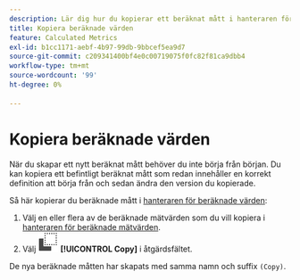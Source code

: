 ```yaml
---
description: Lär dig hur du kopierar ett beräknat mått i hanteraren för beräknade värden.
title: Kopiera beräknade värden
feature: Calculated Metrics
exl-id: b1cc1171-aebf-4b97-99db-9bbcef5ea9d7
source-git-commit: c209341400bf4e0c00719075f0fc82f81ca9dbb4
workflow-type: tm+mt
source-wordcount: '99'
ht-degree: 0%

---
```


# Kopiera beräknade värden

När du skapar ett nytt beräknat mått behöver du inte börja från början. Du kan kopiera ett befintligt beräknat mått som redan innehåller en korrekt definition att börja från och sedan ändra den version du kopierade.

Så här kopierar du beräknade mått i [hanteraren för beräknade värden](cm-manager.md):

1. Välj en eller flera av de beräknade mätvärden som du vill kopiera i [hanteraren för beräknade mätvärden](cm-manager.md).
1. Välj ![Kopiera](/help/assets/icons/Copy.svg) **[!UICONTROL Copy]** i åtgärdsfältet.

De nya beräknade måtten har skapats med samma namn och suffix `(Copy)`.
